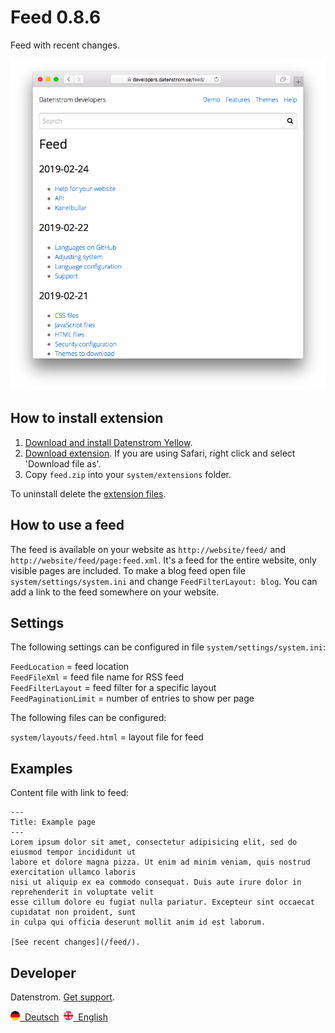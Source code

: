 Feed 0.8.6
==========
Feed with recent changes.

<p align="center"><img src="feed-screenshot.png?raw=true" alt="Screenshot"></p>

## How to install extension

1. [Download and install Datenstrom Yellow](https://github.com/datenstrom/yellow/).
2. [Download extension](https://github.com/datenstrom/yellow-extensions/raw/master/zip/feed.zip). If you are using Safari, right click and select 'Download file as'.
3. Copy `feed.zip` into your `system/extensions` folder.

To uninstall delete the [extension files](extension.ini).

## How to use a feed

The feed is available on your website as `http://website/feed/` and `http://website/feed/page:feed.xml`. It's a feed for the entire website, only visible pages are included. To make a blog feed open file `system/settings/system.ini` and change `FeedFilterLayout: blog`. You can add a link to the feed somewhere on your website.

## Settings

The following settings can be configured in file `system/settings/system.ini`:

`FeedLocation` = feed location  
`FeedFileXml` = feed file name for RSS feed  
`FeedFilterLayout` = feed filter for a specific layout  
`FeedPaginationLimit` = number of entries to show per page  

The following files can be configured:

`system/layouts/feed.html` = layout file for feed  

## Examples

Content file with link to feed:

    ---
    Title: Example page
    ---
    Lorem ipsum dolor sit amet, consectetur adipisicing elit, sed do eiusmod tempor incididunt ut 
    labore et dolore magna pizza. Ut enim ad minim veniam, quis nostrud exercitation ullamco laboris 
    nisi ut aliquip ex ea commodo consequat. Duis aute irure dolor in reprehenderit in voluptate velit 
    esse cillum dolore eu fugiat nulla pariatur. Excepteur sint occaecat cupidatat non proident, sunt 
    in culpa qui officia deserunt mollit anim id est laborum.
    
    [See recent changes](/feed/).

## Developer

Datenstrom. [Get support](https://extensions.datenstrom.se/help/).

<p>
<a href="README-de.md"><img src="https://raw.githubusercontent.com/datenstrom/yellow-extensions/master/features/help/language-de.png" width="15" height="15" alt="Deutsch">&nbsp; Deutsch</a>&nbsp;
<a href="README.md"><img src="https://raw.githubusercontent.com/datenstrom/yellow-extensions/master/features/help/language-en.png" width="15" height="15" alt="English">&nbsp; English</a>&nbsp;
</p>
